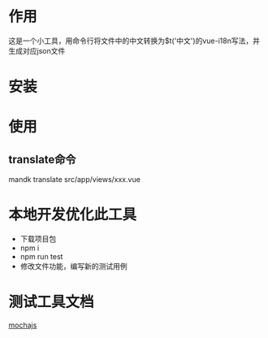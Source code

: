 # 作用
这是一个小工具，用命令行将文件中的中文转换为$t('中文')的vue-i18n写法，并生成对应json文件

# 安装

# 使用
 ## translate命令
 mandk translate src/app/views/xxx.vue

# 本地开发优化此工具
* 下载项目包
* npm i
* npm run test
* 修改文件功能，编写新的测试用例

# 测试工具文档
[mochajs](https://mochajs.org/#getting-started)